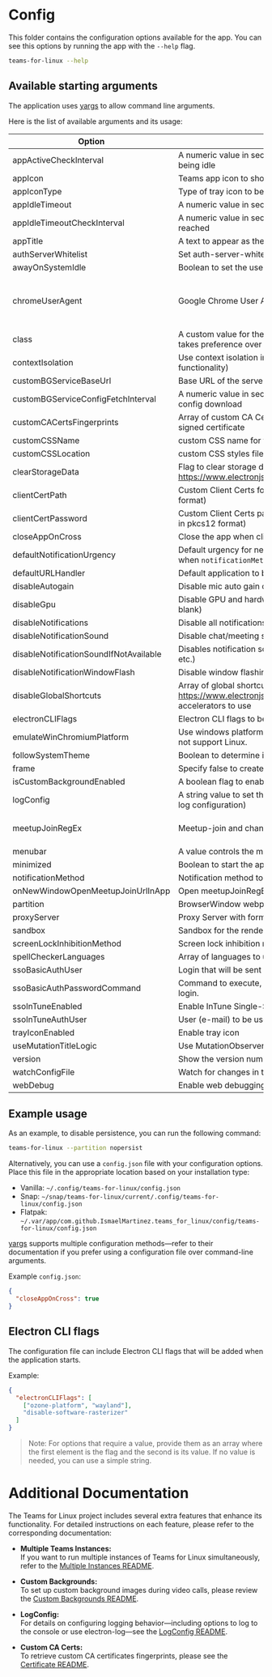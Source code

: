 # Config

This folder contains the configuration options available for the app. You can
see this options by running the app with the `--help` flag.

```bash
teams-for-linux --help
```

## Available starting arguments

The application uses [yargs](https://www.npmjs.com/package/yargs) to allow
command line arguments.

Here is the list of available arguments and its usage:

| Option                             | Usage                                                                                                                                   | Default Value                                                                                                          |
| ---------------------------------- | --------------------------------------------------------------------------------------------------------------------------------------- | ---------------------------------------------------------------------------------------------------------------------- |
| appActiveCheckInterval             | A numeric value in seconds as poll interval to check if the system is active from being idle                                            | 2                                                                                                                      |
| appIcon                            | Teams app icon to show in the tray                                                                                                      |                                                                                                                        |
| appIconType                        | Type of tray icon to be used default/light/dark                                                                                         | _default_, light, dark                                                                                                 |
| appIdleTimeout                     | A numeric value in seconds as duration before app considers the system as idle                                                          | 300                                                                                                                    |
| appIdleTimeoutCheckInterval        | A numeric value in seconds as poll interval to check if the appIdleTimeout is reached                                                   | 10                                                                                                                     |
| appTitle                           | A text to appear as the tray tooltip                                                                                                     | Microsoft Teams                                                                                                        |
| authServerWhitelist                | Set auth-server-whitelist value (string)                                                                                                | \*                                                                                                                     |
| awayOnSystemIdle                   | Boolean to set the user status as away when system goes idle                                                                            | false                                                                                                                  |
| chromeUserAgent                    | Google Chrome User Agent                                                                                                                | Mozilla/5.0 (X11; Linux x86_64) AppleWebKit/537.36 (KHTML, like Gecko) Chrome/${process.versions.chrome} Safari/537.36 |
| class                              | A custom value for the WM_CLASS property. Sets the app name if provided and takes preference over the appTitle                                                                                               |                                                                                                                        |
| contextIsolation                   | Use context isolation in the renderer process (disabling this will break some functionality)                                            | false                                                                                                                  |
| customBGServiceBaseUrl             | Base URL of the server which provides custom background images                                                                          | <http://localhost>                                                                                                       |
| customBGServiceConfigFetchInterval | A numeric value in seconds as poll interval to download background service config download                                              | 0                                                                                                                      |
| customCACertsFingerprints          | Array of custom CA Certs Fingerprints to allow SSL unrecognized signer or self signed certificate                                       | []                                                                                                                     |
| customCSSName                      | custom CSS name for the packaged available css files                                                                                    |                                                                                                                        |
| customCSSLocation                  | custom CSS styles file location                                                                                                         |                                                                                                                        |
| clearStorageData                   | Flag to clear storage data. Expects an object of the type <https://www.electronjs.org/docs/latest/api/session#sesclearstoragedataoptions> | null   |
| clientCertPath | Custom Client Certs for corporate authentication (certificate must be in pkcs12 format) | string |
| clientCertPassword | Custom Client Certs password for corporate authentication (certificate must be in pkcs12 format) | string |
| closeAppOnCross | Close the app when clicking the close (X) cross |false |
| defaultNotificationUrgency | Default urgency for new notifications (`low`/`normal`/`critical`). Only applicable when `notificationMethod` is `electron` | normal |
| defaultURLHandler | Default application to be used to open the HTTP URLs (string) | |
| disableAutogain | Disable mic auto gain or not | false |
| disableGpu | Disable GPU and hardware acceleration (can be useful if the window remains blank) | false |
| disableNotifications | Disable all notifications | false |
| disableNotificationSound | Disable chat/meeting start notification sound | false |
| disableNotificationSoundIfNotAvailable | Disables notification sound unless status is Available (e.g. while in a call, busy, etc.) | false |
| disableNotificationWindowFlash | Disable window flashing when there is a notification | false |
| disableGlobalShortcuts | Array of global shortcuts to disable while the app is in focus. See <https://www.electronjs.org/docs/latest/api/accelerator> for available accelerators to use | [] |
| electronCLIFlags | Electron CLI flags to be added when the app starts | [] |
| emulateWinChromiumPlatform| Use windows platform information in chromium. This is helpful if MFA app does not support Linux.| false |
| followSystemTheme | Boolean to determine if to follow system theme | false |
| frame | Specify false to create a Frameless Window. Default is true | false |
| isCustomBackgroundEnabled | A boolean flag to enable/disable custom background images | false |
| logConfig | A string value to set the log manager to use (`Falsy`, `console`, or a valid electron-log configuration) | **console.info** via (electron-log) |
| meetupJoinRegEx | Meetup-join and channel regular expession | /^https:\/\/teams\.(microsoft\|live)\.com\/.*(?:meetup-join\|channel\|chat)/g | |
menubar | A value controls the menu bar behaviour | _auto_, visible, hidden |
| minimized | Boolean to start the application minimized | false |
| notificationMethod | Notification method to be used by the application (`web`/`electron`) | _web_, electron |
| onNewWindowOpenMeetupJoinUrlInApp | Open meetupJoinRegEx URLs in the app instead of the default browser | true |
| partition | BrowserWindow webpreferences partition | persist:teams-4-linux |
| proxyServer | Proxy Server with format address:port (string) | null |
| sandbox | Sandbox for the renderer process (disabling this will break functionality) | false |
| screenLockInhibitionMethod | Screen lock inhibition method to be used (`Electron`/`WakeLockSentinel`) | *Electron\*, WakeLockSentinel |
| spellCheckerLanguages | Array of languages to use with Electron's spell checker | [] |
| ssoBasicAuthUser | Login that will be sent for basic_auth SSO login. (string) | |
| ssoBasicAuthPasswordCommand | Command to execute, grab stdout and use it as a password for basic_auth SSO login. | |
| ssoInTuneEnabled | Enable InTune Single-Sign-On | false |
| ssoInTuneAuthUser | User (e-mail) to be used for InTune SSO login. | |
| trayIconEnabled | Enable tray icon | true | | url | Microsoft Teams URL (string) | <https://teams.microsoft.com/v2> |
| useMutationTitleLogic | Use MutationObserver to update counter from title | true |
| version | Show the version number | false |
| watchConfigFile | Watch for changes in the config file and restarts the app | false |
| webDebug | Enable web debugging | false |

## Example usage

As an example, to disable persistence, you can run the following command:

```bash
teams-for-linux --partition nopersist
```

Alternatively, you can use a `config.json` file with your configuration options.
Place this file in the appropriate location based on your installation type:

- Vanilla: `~/.config/teams-for-linux/config.json`
- Snap: `~/snap/teams-for-linux/current/.config/teams-for-linux/config.json`
- Flatpak:
  `~/.var/app/com.github.IsmaelMartinez.teams_for_linux/config/teams-for-linux/config.json`

[yargs](https://www.npmjs.com/package/yargs) supports multiple configuration
methods—refer to their documentation if you prefer using a configuration file
over command-line arguments.

Example `config.json`:

```json
{
  "closeAppOnCross": true
}
```

## Electron CLI flags

The configuration file can include Electron CLI flags that will be added when
the application starts.

Example:

```json
{
  "electronCLIFlags": [
    ["ozone-platform", "wayland"],
    "disable-software-rasterizer"
  ]
}
```

> Note: For options that require a value, provide them as an array where the
> first element is the flag and the second is its value. If no value is needed,
> you can use a simple string.

# Additional Documentation

The Teams for Linux project includes several extra features that enhance its
functionality. For detailed instructions on each feature, please refer to the
corresponding documentation:

- **Multiple Teams Instances:**  
  If you want to run multiple instances of Teams for Linux simultaneously, refer
  to the [Multiple Instances README](MULTIPLE_INSTANCES.md).

- **Custom Backgrounds:**  
  To set up custom background images during video calls, please review the
  [Custom Backgrounds README](../customBackground/README.md).

- **LogConfig:**  
  For details on configuring logging behavior—including options to log to the
  console or use electron-log—see the [LogConfig README](LOG_CONFIG.md).

- **Custom CA Certs:**  
  To retrieve custom CA certificates fingerprints, please see the
  [Certificate README](../certificate/README.md).
